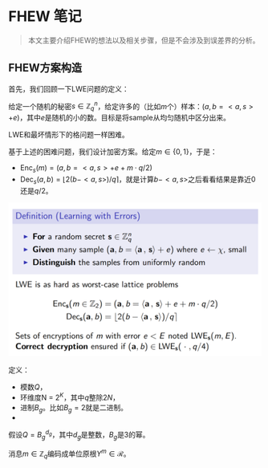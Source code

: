 <!--
 * @Description: As vividly shown in the code, 
 * @Version: 2.0
 * @Author: pen9u1nee
 * @Date: 2023-08-24 16:21:57
 * @LastEditors: pen9u1nee
 * @LastEditTime: 2023-09-07 15:23:18
-->

# FHEW 笔记

> 本文主要介绍FHEW的想法以及相关步骤，但是不会涉及到误差界的分析。

## FHEW方案构造

首先，我们回顾一下LWE问题的定义：

给定一个随机的秘密$s \in \mathbb Z_q^n$，给定许多的（比如$m$个）样本：$(a, b = <a, s> + e)$，其中$e$是随机的小的数。目标是将sample从均匀随机中区分出来。

LWE和最坏情形下的格问题一样困难。

基于上述的困难问题，我们设计加密方案。给定$m \in \{0, 1\}$，于是：
* $\operatorname{Enc}_s(m) = (a, b = <a, s> + e + m ·q/2)$
* $\operatorname{Dec}_s(a, b) = \lfloor 2(b - <a, s>)/ q\rceil$，就是计算$b-<a,s>$之后看看结果是靠近0还是$q/2$。



![Alt text](image.png)


定义：
* 模数$Q$，
* 环维度N = $2^K$，其中$q$整除$2N$，
* 进制$B_g$。比如$B_g = 2$就是二进制。
* 

假设$Q = B_g^{d_g}$，其中$d_g$是整数，$B_g$是3的幂。

消息$m \in \mathbb Z_q$编码成单位原根$Y^m \in \mathcal R$。